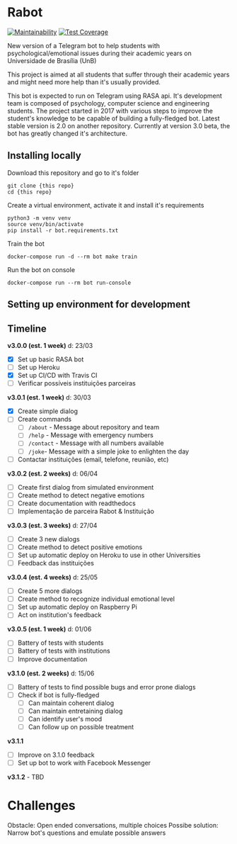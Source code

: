 # Rabot

[![Maintainability](https://api.codeclimate.com/v1/badges/c12b3cacf48f121f0a6a/maintainability)](https://codeclimate.com/github/ComputerSocietyUNB/Rabot/maintainability) [![Test Coverage](https://api.codeclimate.com/v1/badges/c12b3cacf48f121f0a6a/test_coverage)](https://codeclimate.com/github/ComputerSocietyUNB/Rabot/test_coverage)

New version of a Telegram bot to help students with psychological/emotional issues during their academic years on Universidade de Brasília (UnB)

This project is aimed at all students that suffer through their academic years and might need more help than it's usually provided.

This bot is expected to run on Telegram using RASA api. It's development team is composed of psychology, computer science and engineering students. The project started in 2017 with various steps to improve the student's knowledge to be capable of building a fully-fledged bot. Latest stable version is 2.0 on another repository. Currently at version 3.0 beta, the bot has greatly changed it's architecture.

## Installing locally

Download this repository and go to it's folder

```
git clone {this repo}
cd {this repo}
```

Create a virtual environment, activate it and install it's requirements

```
python3 -m venv venv
source venv/bin/activate
pip install -r bot.requirements.txt
```

Train the bot

`docker-compose run -d --rm bot make train`

Run the bot on console

`docker-compose run --rm bot run-console`

## Setting up environment for development

## Timeline

**v3.0.0 (est. 1 week)** d: 23/03
- [X] Set up basic RASA bot
- [ ] Set up Heroku
- [X] Set up CI/CD with Travis CI
- [ ] Verificar possíveis instituições parceiras

**v3.0.1 (est. 1 week)** d: 30/03
- [X] Create simple dialog
- [ ] Create commands 
  - [ ] `/about` - Message about repository and team
  - [ ] `/help` - Message with emergency numbers
  - [ ] `/contact` - Message with all numbers available
  - [ ] `/joke`- Message with a simple joke to enlighten the day 
- [ ] Contactar instituições (email, telefone, reunião, etc)
 
**v3.0.2 (est. 2 weeks)** d: 06/04
- [ ] Create first dialog from simulated environment
- [ ] Create method to detect negative emotions
- [ ] Create documentation with readthedocs
- [ ] Implementação de parceira Rabot & Instituição

**v3.0.3 (est. 3 weeks)** d: 27/04
- [ ] Create 3 new dialogs
- [ ] Create method to detect positive emotions
- [ ] Set up automatic deploy on Heroku to use in other Universities
- [ ] Feedback das instituições

**v3.0.4 (est. 4 weeks)** d: 25/05
- [ ] Create 5 more dialogs
- [ ] Create method to recognize individual emotional level
- [ ] Set up automatic deploy on Raspberry Pi
- [ ] Act on institution's feedback

**v3.0.5 (est. 1 week)** d: 01/06
- [ ] Battery of tests with students
- [ ] Battery of tests with institutions
- [ ] Improve documentation 

**v3.1.0 (est. 2 weeks)** d: 15/06
- [ ] Battery of tests to find possible bugs and error prone dialogs
- [ ] Check if bot is fully-fledged 
  - [ ] Can maintain coherent dialog
  - [ ] Can maintain entretaining dialog 
  - [ ] Can identify user's mood
  - [ ] Can follow up on possible treatment

**v3.1.1**
- [ ] Improve on 3.1.0 feedback
- [ ] Set up bot to work with Facebook Messenger

**v3.1.2** - TBD

# Challenges

Obstacle: Open ended conversations, multiple choices
Possibe solution: Narrow bot's questions and emulate possible answers
